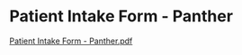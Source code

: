 # Patient Intake Form - Panther

[Patient Intake Form - Panther.pdf](Patient%20Intake%20Form%20-%20Panther%205cf74e7401e04fd887b9aeb6c966f100/Patient_Intake_Form_-_Panther.pdf)